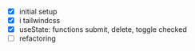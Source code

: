 - [x] initial setup
- [x] i tailwindcss
- [x] useState: functions submit, delete, toggle checked
- [ ] refactoring